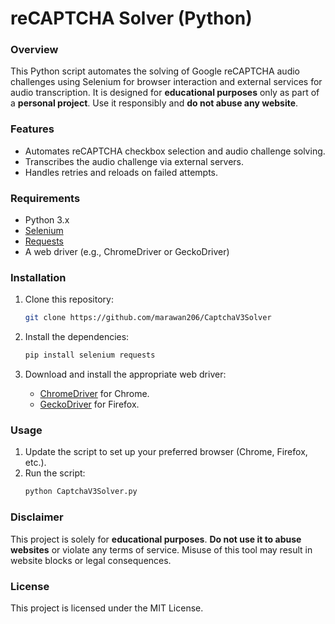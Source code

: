 # reCAPTCHA Solver (Python)

### Overview
This Python script automates the solving of Google reCAPTCHA audio challenges using Selenium for browser interaction and external services for audio transcription. It is designed for **educational purposes** only as part of a **personal project**. Use it responsibly and **do not abuse any website**.

### Features
- Automates reCAPTCHA checkbox selection and audio challenge solving.
- Transcribes the audio challenge via external servers.
- Handles retries and reloads on failed attempts.

### Requirements
- Python 3.x
- [Selenium](https://www.selenium.dev/)
- [Requests](https://docs.python-requests.org/)
- A web driver (e.g., ChromeDriver or GeckoDriver)

### Installation

1. Clone this repository:
   ```bash
   git clone https://github.com/marawan206/CaptchaV3Solver
   ```

2. Install the dependencies:
   ```bash
   pip install selenium requests
   ```

3. Download and install the appropriate web driver:
   - [ChromeDriver](https://sites.google.com/a/chromium.org/chromedriver/downloads) for Chrome.
   - [GeckoDriver](https://github.com/mozilla/geckodriver/releases) for Firefox.

### Usage

1. Update the script to set up your preferred browser (Chrome, Firefox, etc.).
2. Run the script:
   ```bash
   python CaptchaV3Solver.py
   ```

### Disclaimer
This project is solely for **educational purposes**. **Do not use it to abuse websites** or violate any terms of service. Misuse of this tool may result in website blocks or legal consequences.

### License
This project is licensed under the MIT License.
